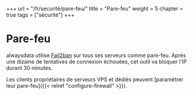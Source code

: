 +++
url = "/fr/securité/pare-feu/"
title = "Pare-feu"
weight = 5
chapter = true
tags = ["sécurité"]
+++

# Pare-feu

alwaysdata utilise [Fail2ban](http://www.fail2ban.org/) sur tous ses serveurs comme pare-feu. Après une dizaine de tentatives de connexion échouées, cet outil va bloquer l'IP durant 30 minutes.

Les clients propriétaires de serveurs VPS et dédiés peuvent [paramétrer leur pare-feu]({{< relref "configure-firewall" >}}).
